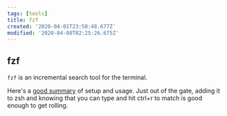 ```yaml
---
tags: [tools]
title: fzf
created: '2020-04-01T23:50:48.677Z'
modified: '2020-04-08T02:25:26.675Z'
---
```


## fzf

`fzf` is an incremental search tool for the terminal.

Here's a [good summary](https://medium.com/@vdeantoni/boost-your-command-line-productivity-with-fuzzy-finder-985aa162ba5d) of setup and usage. Just out of the gate, adding it to zsh and knowing that you can type and hit ctrl+r to match is good enough to get rolling.

